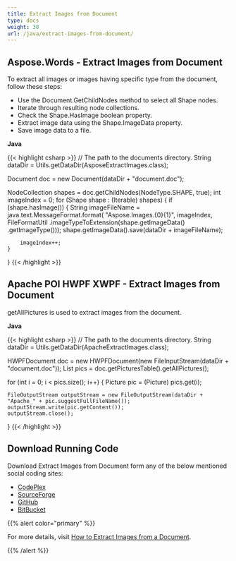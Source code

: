 ```yaml
---
title: Extract Images from Document
type: docs
weight: 30
url: /java/extract-images-from-document/
---
```


## **Aspose.Words - Extract Images from Document**

To extract all images or images having specific type from the document, follow these steps:

- Use the Document.GetChildNodes method to select all Shape nodes.
- Iterate through resulting node collections.
- Check the Shape.HasImage boolean property.
- Extract image data using the Shape.ImageData property.
- Save image data to a file.

**Java**

{{< highlight csharp >}}
// The path to the documents directory.
String dataDir = Utils.getDataDir(AsposeExtractImages.class);
 
Document doc = new Document(dataDir + "document.doc");
 
NodeCollection shapes = doc.getChildNodes(NodeType.SHAPE, true);
int imageIndex = 0;
for (Shape shape : (Iterable<Shape>) shapes)
{
    if (shape.hasImage())
    {
        String imageFileName = java.text.MessageFormat.format(
                        "Aspose.Images.{0}{1}", imageIndex, FileFormatUtil
                                        .imageTypeToExtension(shape.getImageData()
                                                        .getImageType()));
        shape.getImageData().save(dataDir + imageFileName);
 
        imageIndex++;
    }
}
{{< /highlight >}}

## **Apache POI HWPF XWPF - Extract Images from Document**

getAllPictures is used to extract images from the document.

**Java**

{{< highlight csharp >}}
// The path to the documents directory.
String dataDir = Utils.getDataDir(ApacheExtractImages.class);
 
HWPFDocument doc = new HWPFDocument(new FileInputStream(dataDir + "document.doc"));
List<Picture> pics = doc.getPicturesTable().getAllPictures();
 
for (int i = 0; i < pics.size(); i++)
{
    Picture pic = (Picture) pics.get(i);
 
    FileOutputStream outputStream = new FileOutputStream(dataDir + "Apache_" + pic.suggestFullFileName());
    outputStream.write(pic.getContent());
    outputStream.close();
}
{{< /highlight >}}

## **Download Running Code**

Download Extract Images from Document form any of the below mentioned social coding sites:
- [CodePlex](https://asposeapachepoi.codeplex.com/downloads/get/910850)
- [SourceForge](http://sourceforge.net/projects/asposeforapachepoi/files/Aspose.Words%20vs%20Apache%20POI%20WP/Extract%20Images%20%28Aspose.Words%20vs%20Apache%20POI%20WP%29.zip/download)
- [GitHub](https://github.com/asposemarketplace/Aspose_for_Apache_POI/releases/download/Words-vs-WP-1.2/Extract.Images.Aspose.Words.vs.Apache.POI.WP.zip)
- [BitBucket](https://bitbucket.org/asposemarketplace/aspose-for-apache-poi/downloads/Extract%20Images%20(Aspose.Words%20vs%20Apache%20POI%20WP).zip)

{{% alert color="primary" %}} 

For more details, visit [How to Extract Images from a Document](https://docs.aspose.com/words/java/working-with-images/#WorkingwithImages-HowtoExtractImagesfromaDocument).

{{% /alert %}}
